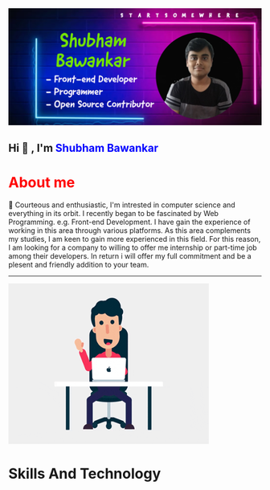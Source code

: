 <img src="/images/My Post (6).png">
<h2>Hi 👋 , I'm <span style="color:blue;text-align:center;">Shubham Bawankar</span></h2>
<h1 style="color:red;">About me</h1>
<p>🌱 Courteous and enthusiastic, I'm intrested in computer science and everything in its orbit. I recently began to be fascinated by Web Programming. e.g. Front-end Development. I have gain the experience of working in this area through various platforms. As this area complements my studies, I am keen to gain more experienced in this field. For this reason, I am looking for a company to willing to offer me internship or part-time job among their developers. In return i will offer my full commitment and be a plesent and friendly addition to your team.</p>
<hr>  
<img width="399" height="320" src="/images/115956178-b4836f00-a53e-11eb-97da-17c8b1b3bf26.gif">
<h1>Skills And Technology</h1>
<img src="">
<!--
**Shubham56-droid/Shubham56-droid** is a ✨ _special_ ✨ repository because its `README.md` (this file) appears on your GitHub profile.

Here are some ideas to get you started:

- 🔭 I’m currently working on ...
- 🌱 I’m currently learning ...
- 👯 I’m looking to collaborate on ...
- 🤔 I’m looking for help with ...
- 💬 Ask me about ...
- 📫 How to reach me: ...
- 😄 Pronouns: ...
- ⚡ Fun fact: ...
-->
